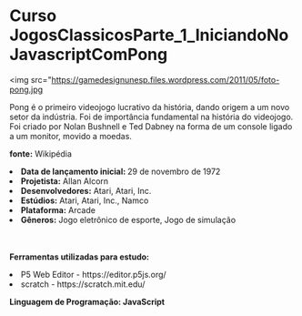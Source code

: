 # Curso JogosClassicosParte_1_IniciandoNoJavascriptComPong

<img src="https://gamedesignunesp.files.wordpress.com/2011/05/foto-pong.jpg</a>

<p>Pong é o primeiro videojogo lucrativo da história, dando origem a um novo setor da indústria. Foi de importância fundamental na história do videojogo. Foi criado por Nolan Bushnell e Ted Dabney na forma de um console ligado a um monitor, movido a moedas. </>
  
  <b>fonte:</b> Wikipédia
<li><b>Data de lançamento inicial: </b>29 de novembro de 1972</li>
<li><b>Projetista:</b> Allan Alcorn</li>
<li><b>Desenvolvedores:</b> Atari, Atari, Inc.</li>
<li><b>Estúdios:</b> Atari, Atari, Inc., Namco</li>
<li><b>Plataforma:</b> Arcade</li>
<li><b>Gêneros:</b> Jogo eletrônico de esporte, Jogo de simulação</li>
<br><br>

<p><b>Ferramentas utilizadas para estudo:</b></p>
<li>P5 Web Editor - https://editor.p5js.org/ </li>
<li> scratch  - https://scratch.mit.edu/ </li>
<p><b>Linguagem de Programação: JavaScript</b></li>
